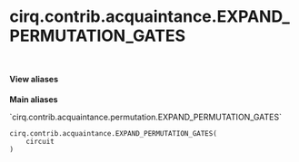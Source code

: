 <div itemscope itemtype="http://developers.google.com/ReferenceObject">
<meta itemprop="name" content="cirq.contrib.acquaintance.EXPAND_PERMUTATION_GATES" />
<meta itemprop="path" content="Stable" />
</div>

# cirq.contrib.acquaintance.EXPAND_PERMUTATION_GATES

<!-- Insert buttons and diff -->

<table class="tfo-notebook-buttons tfo-api" align="left">

</table>





<section class="expandable">
  <h4 class="showalways">View aliases</h4>
  <p>
<b>Main aliases</b>
<p>`cirq.contrib.acquaintance.permutation.EXPAND_PERMUTATION_GATES`</p>
</p>
</section>

<pre class="devsite-click-to-copy prettyprint lang-py tfo-signature-link">
<code>cirq.contrib.acquaintance.EXPAND_PERMUTATION_GATES(
    circuit
)
</code></pre>



<!-- Placeholder for "Used in" -->
